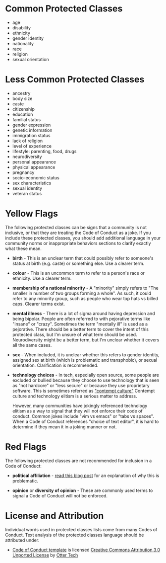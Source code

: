 # Common Protected Classes

 * age
 * disability
 * ethnicity
 * gender identity
 * nationality
 * race
 * religion
 * sexual orientation

# Less Common Protected Classes

 * ancestry
 * body size
 * caste
 * citizenship
 * education
 * familial status
 * gender expression
 * genetic information
 * immigration status
 * lack of religion
 * level of experience
 * lifestyle: parenting, food, drugs
 * neurodiversity
 * personal appearance
 * physical appearance
 * pregnancy
 * socio-economic status
 * sex characteristics
 * sexual identity
 * veteran status

# Yellow Flags

The following protected classes can be signs that a community is not inclusive,
or that they are treating the Code of Conduct as a joke. If you include these
protected classes, you should add additional language in your community norms
or inappropriate behaviors sections to clarify exactly what these mean.

 * __birth__ - This is an unclear term that could possibly refer to someone's
   status at birth (e.g. caste) or something else. Use a clearer term.

 * __colour__ - This is an uncommon term to refer to a person's race
   or ethnicity. Use a clearer term.

 * __membership of a national minority__ - A "minority" simply refers to
   "The smaller in number of two groups forming a whole". As such, it could
   refer to any minority group, such as people who wear top hats vs billed caps.
   Clearer terms exist.

 * __mental illness__ - There is a lot of sigma around having depression and
   being bipolar. People are often referred to with pejorative terms like
   "insane" or "crazy". Sometimes the term "mentally ill" is used as a
   pejorative. There should be a better term to cover the intent of this
   protected class, but I'm unsure of what term should be used. Neurodiversity
   might be a better term, but I'm unclear whether it covers all the same cases.

 * __sex__ - When included, it is unclear whether this refers to gender
   identity, assigned sex at birth (which is problematic and transphobic), or
   sexual orientation. Clarification is recommended.

 * __technology choices__ - In tech, especially open source, some people are
   excluded or bullied because they choose to use technology that is seen as
   "not hardcore" or "less secure" or because they use proprietary software.
   This is sometimes referred as
   ["contempt culture"](https://blog.aurynn.com/2015/12/16-contempt-culture)
   Contempt culture and technology elitism is a serious matter to address.

   However, many communities have jokingly referenced technology elitism as a
   way to signal that they will not enforce their code of conduct. Common jokes
   include "vim vs emacs" or "tabs vs spaces". When a Code of Conduct
   references "choice of text editor", it is hard to determine if they mean it
   in a joking manner or not.

# Red Flags

The following protected classes are not recommended for inclusion in a Code of Conduct:

 * __political affiliation__ -
   [read this blog post](https://where.coraline.codes/blog/oscon/)
   for an explanation of why this is problematic.

 * __opinion__ or __diversity of opinion__ - These are commonly used terms to
   signal a Code of Conduct will not be enforced.

# License and Attribution

Individual words used in protected classes lists come from many Codes of Conduct. Text analysis of the protected classes language should be attributed under:

 * [Code of Conduct template](https://github.com/sagesharp/code-of-conduct-template/) is licensed [Creative Commons Attribution 3.0 Unported License](http://creativecommons.org/licenses/by/3.0/) by [Otter Tech](https://otter.technology/code-of-conduct-training)
